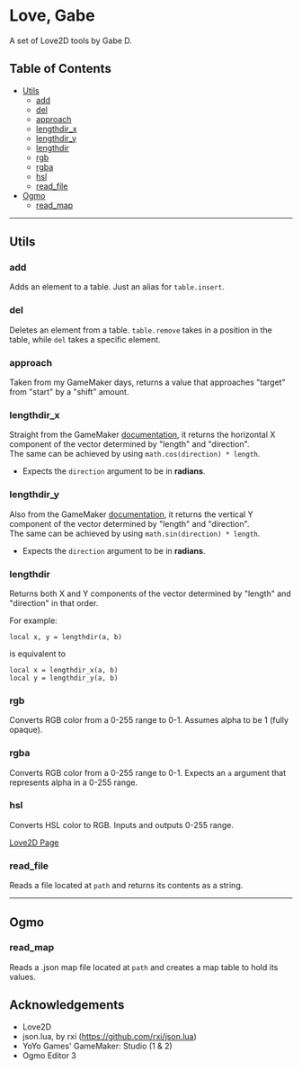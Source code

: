 # Love, Gabe
A set of Love2D tools by Gabe D.

## Table of Contents
- [Utils](#utils)
  - [add](#add)
  - [del](#del)
  - [approach](#approach)
  - [lengthdir_x](#lengthdir_x)
  - [lengthdir_y](#lengthdir_y)
  - [lengthdir](#lengthdir)
  - [rgb](#rgb)
  - [rgba](#rgba)
  - [hsl](#hsl)
  - [read_file](#read_file)
- [Ogmo](#ogmo)
  - [read_map](#read_map)
---
## Utils
### add
Adds an element to a table. Just an alias for `table.insert`.

### del
Deletes an element from a table. `table.remove` takes in a position in the table, while `del` takes a specific element.

### approach
Taken from my GameMaker days, returns a value that approaches "target" from "start" by a "shift" amount.

### lengthdir_x
Straight from the GameMaker [documentation](https://docs.yoyogames.com/source/dadiospice/002_reference/maths/real%20valued%20functions/lengthdir_x.html), it returns the horizontal X component of the vector determined by "length" and "direction".\
The same can be achieved by using `math.cos(direction) * length`.

- Expects the `direction` argument to be in **radians**.
### lengthdir_y
Also from the GameMaker [documentation](https://docs.yoyogames.com/source/dadiospice/002_reference/maths/real%20valued%20functions/lengthdir_y.html), it returns the vertical Y component of the vector determined by "length" and "direction".\
The same can be achieved by using `math.sin(direction) * length`.

- Expects the `direction` argument to be in **radians**.

### lengthdir
Returns both X and Y components of the vector determined by "length" and "direction" in that order.

For example:
```
local x, y = lengthdir(a, b)
```
is equivalent to
```
local x = lengthdir_x(a, b)
local y = lengthdir_y(a, b)
```

### rgb
Converts RGB color from a 0-255 range to 0-1. Assumes alpha to be 1 (fully opaque).

### rgba
Converts RGB color from a 0-255 range to 0-1. Expects an `a` argument that represents alpha in a 0-255 range.

### hsl
Converts HSL color to RGB. Inputs and outputs 0-255 range.

[Love2D Page](https://love2d.org/wiki/HSL_color)

### read_file
Reads a file located at `path` and returns its contents as a string.

---
## Ogmo
### read_map
Reads a .json map file located at `path` and creates a map table to hold its values.

## Acknowledgements
- Love2D
- json.lua, by rxi (https://github.com/rxi/json.lua)
- YoYo Games' GameMaker: Studio (1 & 2)
- Ogmo Editor 3
